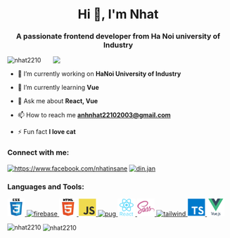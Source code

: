 
<h1 align="center">Hi 👋, I'm Nhat</h1>
<h3 align="center">A passionate frontend developer from Ha Noi university of Industry</h3>
<img align="right" width="400" src="https://media2.giphy.com/media/2IudUHdI075HL02Pkk/200w.gif?cid=6c09b952rcqf58caz3ihz1nbkdq9615gunsjnb23qfde30z0&ep=v1_gifs_search&rid=200w.gif&ct=g">


<p align="left"> <img src="https://komarev.com/ghpvc/?username=nhat2210&label=Profile%20views&color=0e75b6&style=flat" alt="nhat2210" /> </p>

- 🔭 I’m currently working on **HaNoi University of Industry**

- 🌱 I’m currently learning **Vue**

- 💬 Ask me about **React, Vue**

- 📫 How to reach me **anhnhat22102003@gmail.com**

- ⚡ Fun fact **I love cat**

<h3 align="left">Connect with me:</h3>
<p align="left">
<a href="https://fb.com/https://www.facebook.com/nhatinsane" target="blank"><img align="center" src="https://raw.githubusercontent.com/rahuldkjain/github-profile-readme-generator/master/src/images/icons/Social/facebook.svg" alt="https://www.facebook.com/nhatinsane" height="30" width="40" /></a>
<a href="https://instagram.com/din.jan" target="blank"><img align="center" src="https://raw.githubusercontent.com/rahuldkjain/github-profile-readme-generator/master/src/images/icons/Social/instagram.svg" alt="din.jan" height="30" width="40" /></a>
</p>

<h3 align="left">Languages and Tools:</h3>
<p align="left"> <a href="https://www.w3schools.com/css/" target="_blank" rel="noreferrer"> <img src="https://raw.githubusercontent.com/devicons/devicon/master/icons/css3/css3-original-wordmark.svg" alt="css3" width="40" height="40"/> </a> <a href="https://firebase.google.com/" target="_blank" rel="noreferrer"> <img src="https://www.vectorlogo.zone/logos/firebase/firebase-icon.svg" alt="firebase" width="40" height="40"/> </a> <a href="https://www.w3.org/html/" target="_blank" rel="noreferrer"> <img src="https://raw.githubusercontent.com/devicons/devicon/master/icons/html5/html5-original-wordmark.svg" alt="html5" width="40" height="40"/> </a> <a href="https://developer.mozilla.org/en-US/docs/Web/JavaScript" target="_blank" rel="noreferrer"> <img src="https://raw.githubusercontent.com/devicons/devicon/master/icons/javascript/javascript-original.svg" alt="javascript" width="40" height="40"/> </a> <a href="https://pugjs.org" target="_blank" rel="noreferrer"> <img src="https://cdn.worldvectorlogo.com/logos/pug.svg" alt="pug" width="40" height="40"/> </a> <a href="https://reactjs.org/" target="_blank" rel="noreferrer"> <img src="https://raw.githubusercontent.com/devicons/devicon/master/icons/react/react-original-wordmark.svg" alt="react" width="40" height="40"/> </a> <a href="https://sass-lang.com" target="_blank" rel="noreferrer"> <img src="https://raw.githubusercontent.com/devicons/devicon/master/icons/sass/sass-original.svg" alt="sass" width="40" height="40"/> </a> <a href="https://tailwindcss.com/" target="_blank" rel="noreferrer"> <img src="https://www.vectorlogo.zone/logos/tailwindcss/tailwindcss-icon.svg" alt="tailwind" width="40" height="40"/> </a> <a href="https://www.typescriptlang.org/" target="_blank" rel="noreferrer"> <img src="https://raw.githubusercontent.com/devicons/devicon/master/icons/typescript/typescript-original.svg" alt="typescript" width="40" height="40"/> </a> <a href="https://vuejs.org/" target="_blank" rel="noreferrer"> <img src="https://raw.githubusercontent.com/devicons/devicon/master/icons/vuejs/vuejs-original-wordmark.svg" alt="vuejs" width="40" height="40"/> </a> </p>

<p><img align="left" src="https://github-readme-stats.vercel.app/api/top-langs?username=nhat2210&show_icons=true&locale=en&layout=compact" alt="nhat2210" /></p>

<p>&nbsp;<img align="center" src="https://github-readme-stats.vercel.app/api?username=nhat2210&show_icons=true&locale=en" alt="nhat2210" /></p>
